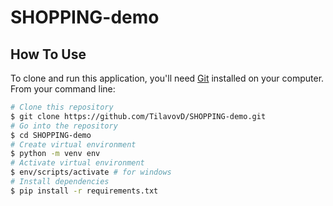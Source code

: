 # SHOPPING-demo

## How To Use

To clone and run this application, you'll need [Git](https://git-scm.com) installed on your computer. From your command line:

```bash
# Clone this repository
$ git clone https://github.com/TilavovD/SHOPPING-demo.git
# Go into the repository
$ cd SHOPPING-demo
# Create virtual environment 
$ python -m venv env
# Activate virtual environment 
$ env/scripts/activate # for windows
# Install dependencies
$ pip install -r requirements.txt

```
